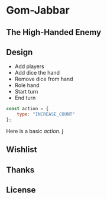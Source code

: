 # Gom-Jabbar

## The High-Handed Enemy

## Design

*   Add players
*   Add dice the hand
*   Remove dice from hand
*   Role hand
*   Start turn
*   End turn

```javascript
const action = {
    type: "INCREASE_COUNT"
};
```

Here is a basic _action_. j

## Wishlist

## Thanks

## License
